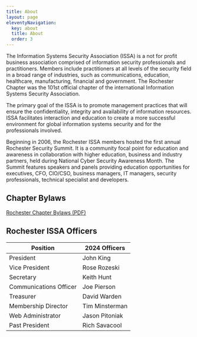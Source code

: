 ```yaml
---
title: About
layout: page
eleventyNavigation:
  key: about
  title: About
  order: 3
---
```

The Information Systems Security Association (ISSA) is a not for profit business association comprised of information security professionals and practitioners. Members include practitioners at all levels of the security field in a broad range of industries, such as communications, education, healthcare, manufacturing, financial and government. The Rochester Chapter was the 101st official chapter of the international Information Systems Security Association.

The primary goal of the ISSA is to promote management practices that will ensure the confidentiality, integrity and availability of information resources. ISSA facilitates interaction and education to create a more successful environment for global information systems security and for the professionals involved.

Beginning in 2006, the Rochester ISSA members hosted the first annual Rochester Security Summit.  It is a community focal point for education and awareness in collaboration with higher education, business and industry partners, held during National Cyber Security Awareness Month. The Summit features speakers and panels providing education opportunities for executives, CFO, CIO/CSO, business managers, IT managers, security professionals, technical specialist and developers.

## Chapter Bylaws

[Rochester Chapter Bylaws (PDF)](/about/Rochester-ISSA-Bylaws-2021-12-01.pdf)

## Rochester ISSA Officers

|Position|2024 Officers|
|--------|-------------|
|President|John King|
|Vice President|Rose Rozeski|
|Secretary|Keith Hunt|
|Communications Officer|Joe Pierson|
|Treasurer|David Warden|
|Membership Director|Tim Minsterman|
|Web Administrator|Jason Pitoniak|
|Past President|Rich Savacool|
